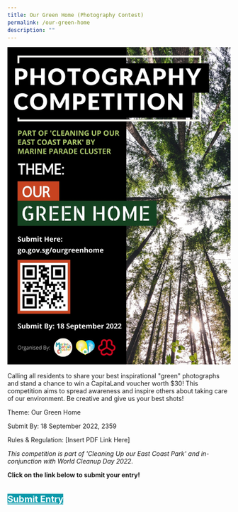 ```yaml
---
title: Our Green Home (Photography Contest)
permalink: /our-green-home
description: ""
---
```

<img style="width=400px; height=auto" src="/images/Programmes%20(August%202022)/OurGreenHome-PhotographyCompeition.jpg">

Calling all residents to share your best inspirational "green" photographs and stand a chance to win a CapitaLand voucher worth $30! This competition aims to spread awareness and inspire others about taking care of our environment. Be creative and give us your best shots!

Theme: Our Green Home 

Submit By: 18 September 2022, 2359

Rules & Regulation: [Insert PDF Link Here]

*This competition is part of 'Cleaning Up our East Coast Park' and in-conjunction with World Cleanup Day 2022.*

<p><b>Click on the link below to submit your entry!</b></p>
<div style="padding: 20px 0 0 0">
	<a href="http://go.gov.sg/our-green-home" style="font-size:20px; width:35%; height:60px; background-color:#0899AA; color:white" class="bp-button"><b>Submit Entry</b></a>
</div>